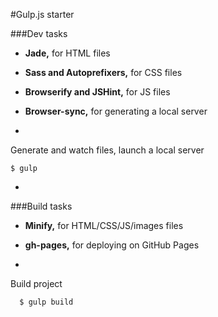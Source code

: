 #Gulp.js starter

###Dev tasks
- **Jade,** for HTML files
- **Sass and Autoprefixers,** for CSS files
- **Browserify and JSHint,** for JS files
- **Browser-sync,** for generating a local server

-
Generate and watch files, launch a local server
```
$ gulp
```

-
###Build tasks
- **Minify,** for HTML/CSS/JS/images files
- **gh-pages,** for deploying on GitHub Pages

-
Build project
```
  $ gulp build
```

